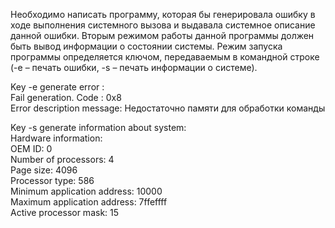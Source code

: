 Необходимо написать программу, которая бы генерировала ошибку в ходе выполнения системного вызова и выдавала системное описание данной ошибки. Вторым режимом работы данной программы должен быть вывод информации о состоянии системы. Режим запуска программы определяется ключом, передаваемым в командной строке (-e – печать ошибки, -s – печать информации о системе).

Key -e generate error :<br>
Fail generation. Code : 0x8<br>
Error description message: Недостаточно памяти для обработки команды<br>

Key -s generate information about system: <br>
 Hardware information: <br>
  OEM ID: 0 <br>
  Number of processors: 4 <br>
  Page size: 4096 <br>
  Processor type: 586 <br>
  Minimum application address: 10000 <br>
  Maximum application address: 7ffeffff <br>
  Active processor mask: 15 <br>




